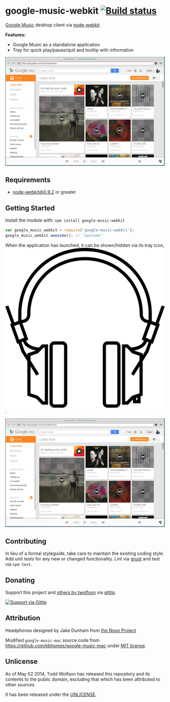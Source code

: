 # google-music-webkit [![Build status](https://travis-ci.org/twolfson/google-music-webkit.png?branch=master)](https://travis-ci.org/twolfson/google-music-webkit)

[Google Music][] desktop client via [node-webkit][]

**Features:**

- Google Music as a standalone application
- Tray for quick play/pause/quit and tooltip with information

![Screenshot](docs/screenshot.png)

[Google Music]: http://music.google.com/
[node-webkit]: https://github.com/rogerwang/node-webkit

## Requirements
- [node-webkit@0.9.2][node-webkit] or greater

## Getting Started
Install the module with: `npm install google-music-webkit`

```js
var google_music_webkit = require('google-music-webkit');
google_music_webkit.awesome(); // "awesome"
```

When the application has launched, it can be shown/hidden via its tray icon, ![tray icon](lib/icon.png).

![Screenshot](docs/screenshot.png)

## Contributing
In lieu of a formal styleguide, take care to maintain the existing coding style. Add unit tests for any new or changed functionality. Lint via [grunt](https://github.com/gruntjs/grunt) and test via `npm test`.

## Donating
Support this project and [others by twolfson][gittip] via [gittip][].

[![Support via Gittip][gittip-badge]][gittip]

[gittip-badge]: https://rawgithub.com/twolfson/gittip-badge/master/dist/gittip.png
[gittip]: https://www.gittip.com/twolfson/

## Attribution
Headphones designed by Jake Dunham from [the Noun Project][headphones-icon]

[headphones-icon]: http://thenounproject.com/term/headphones/16097/

Modified `google-music-mac` source code from https://github.com/kbhomes/google-music-mac under [MIT license][google-music-mac-license].

[google-music-mac-license]: https://github.com/kbhomes/google-music-mac/tree/v1.1.3

## Unlicense
As of May 02 2014, Todd Wolfson has released this repository and its contents to the public domain, excluding that which has been attributed to other sources.

It has been released under the [UNLICENSE][].

[UNLICENSE]: UNLICENSE

